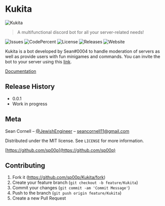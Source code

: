 # Kukita

![Kukita](https://cdn.discordapp.com/attachments/731996957051977859/733879306283122758/kukita.png)

> A multifunctional discord bot for all your server-related needs!

![Issues](https://img.shields.io/github/issues/sp00p/Kukita)
![CodePercent](https://img.shields.io/github/languages/top/sp00p/Kukita)
![License](https://img.shields.io/github/license/sp00p/Kukita)
![Releases](https://img.shields.io/github/v/release/sp00p/Kukita)
![Website](https://img.shields.io/website?down_color=red&down_message=offline&up_color=green&up_message=online&url=https%3A%2F%2Fseancornell.io%2Fkukitadocs)

Kukita is a bot developed by Sean#0004 to handle moderation of servers as well as provide users with fun minigames and commands. You can invite the bot to your server using this [link](https://discord.com/api/oauth2/authorize?client_id=714758633702948905&permissions=8&scope=bot).

[Documentation](https://seancornell.io/kukitadocs)

## Release History

* 0.0.1
* Work in progress

## Meta

Sean Cornell – [@JewishEngineer](<https://twitter.com/JewishEngineer>) – seancornell11@gmail.com

Distributed under the MIT license. See ``LICENSE`` for more information.

[https://github.com/sp00p](https://github.com/sp00p)

## Contributing

1.  Fork it (<https://github.com/sp00p/Kukita/fork>)
2.  Create your feature branch  (`git checkout -b feature/Kukita`)
3.  Commit your changes (`git commit -am 'Commit Message'`)
4.  Push to the branch (`git push origin feature/Kukita`)
5.  Create a new Pull Request

